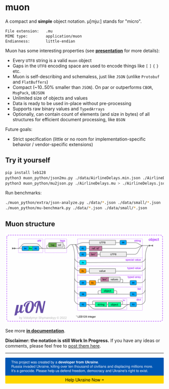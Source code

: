 # muon
A compact and **simple** object notation. µ[mju:] stands for "micro".

```log
File extension:   .mu
MIME type:        application/muon
Endianness:       little-endian
```

Muon has some interesting  properties (see [**presentation**](https://bit.ly/muon-present) for more details):
- Every `UTF8` string is a valid `muon` object
- Gaps in the `UTF8` encoding space are used to encode things like `[` `]` `{` `}` etc.
- Muon is self-describing and schemaless, just like `JSON` (unlike `Protobuf` and `FlatBuffers`)
- Compact (~10..50% smaller than `JSON`). On par or outperforms `CBOR`, `MsgPack`, `UBJSON`
- Unlimited size of objects and values
- Data is ready to be used in-place without pre-processing
- Supports raw binary values and `TypedArrays`
- Optionally, can contain count of elements (and size in bytes) of all structures for efficient document processing, like `BSON`

Future goals:
- Strict specification (little or no room for implementation-specific behavior / vendor-specific extensions)

## Try it yourself

```sh
pip install leb128
python3 muon_python/json2mu.py ./data/AirlineDelays.min.json ./AirlineDelays.mu
python3 muon_python/mu2json.py ./AirlineDelays.mu > ./AirlineDelays.json
```

Run benchmarks:
```sh
./muon_python/extra/json-analyze.py ./data/*.json ./data/small/*.json
./muon_python/mu-benchmark.py ./data/*.json ./data/small/*.json
```

## Muon structure

[![alt tag](docs/muon.png?raw=true)](https://bit.ly/muon-present)

See more [**in documentation**](./docs/README.md).

**Disclaimer: the notation is still Work In Progress.**
If you have any ideas or comments, please feel free to [post them here](https://github.com/vshymanskyy/muon/issues).

---

[![Stand With Ukraine](https://raw.githubusercontent.com/vshymanskyy/StandWithUkraine/main/banner-direct-single.svg)](https://stand-with-ukraine.pp.ua)
